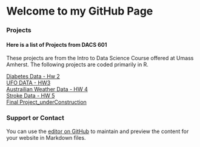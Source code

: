 # Welcome to my GitHub Page

### Projects
#### Here is a list of Projects from DACS 601

These projects are from the Intro to Data Science Course offered at Umass Amherst. The following projects are coded primarily in R.

[Diabetes Data - Hw 2](https://pjsulliv34.github.io/dacss601/HW1+2/Hw2DiabetesData.html) <br />
[UFO DATA - HW3](https://pjsulliv34.github.io/dacss601/HW3/UFOwatchHW3.html) <br />
[Austrailian Weather Data - HW 4](https://pjsulliv34.github.io/dacss601/HW4/AustrailiaWeatherData.html) <br />
[Stroke Data - HW 5](https://pjsulliv34.github.io/dacss601/HW5/HW5_StrokeData.html) <br />
[Final Project_underConstruction](https://pjsulliv34.shinyapps.io/gatheringdata/)

### Support or Contact
You can use the [editor on GitHub](https://github.com/pjsulliv34/dacss601/edit/main/README.md) to maintain and preview the content for your website in Markdown files.

